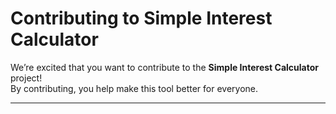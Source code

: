 # Contributing to Simple Interest Calculator

We’re excited that you want to contribute to the **Simple Interest Calculator** project!  
By contributing, you help make this tool better for everyone.  

---
